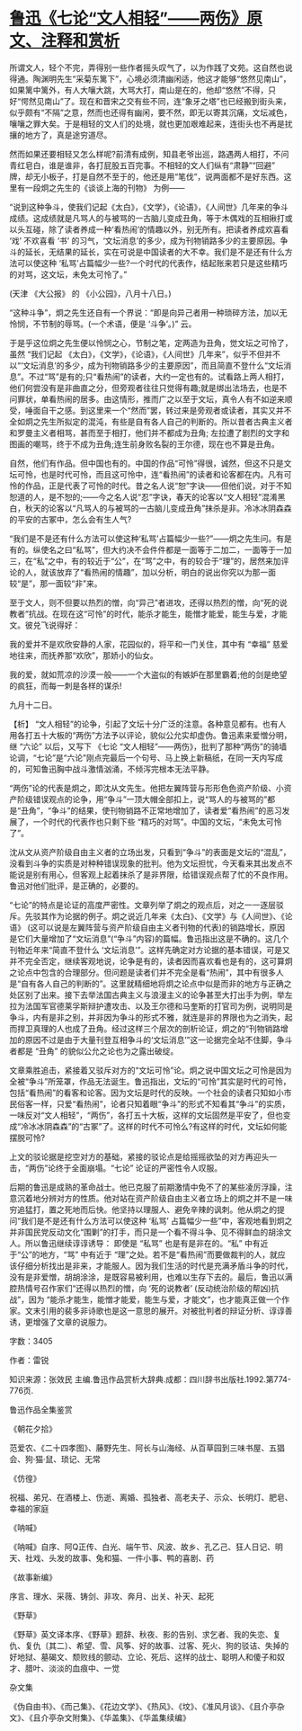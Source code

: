 # [鲁迅《七论“文人相轻”——两伤》原文、注释和赏析](https://www.vrrw.net/wx/9792.html)

所谓文人，轻个不完，弄得别一些作者摇头叹气了，以为作践了文苑。这自然也说得通。陶渊明先生“采菊东篱下”，心境必须清幽闲适，他这才能够“悠然见南山”，如果篱中篱外，有人大嚷大跳，大骂大打，南山是在的，他却“悠然”不得，只好“愕然见南山”了。现在和晋宋之交有些不同，连“象牙之塔”也已经搬到街头来，似乎颇有“不隔”之意，然而也还得有幽闲，要不然，即无以寄其沉痛，文坛减色，嚷嚷之罪大矣。于是相轻的文人们的处境，就也更加艰难起来，连街头也不再是扰攘的地方了，真是途穷道尽。

然而如果还要相轻又怎么样呢?前清有成例，知县老爷出巡，路遇两人相打，不问青红皂白，谁是谁非，各打屁股五百完事。不相轻的文人们纵有“肃静”“回避” 牌，却无小板子，打是自然不至于的，他还是用“笔伐”，说两面都不是好东西。这里有一段炯之先生的《谈谈上海的刊物》 为例——

“说到这种争斗，使我们记起《太白》，《文学》，《论语》，《人间世》几年来的争斗成绩。这成绩就是凡骂人的与被骂的一古脑儿变成丑角，等于木偶戏的互相揪打或以头互碰，除了读者养成一种‘看热闹’的情趣以外，别无所有。把读者养成欢喜看 ‘戏’ 不欢喜看 ‘书’ 的习气，‘文坛消息’的多少，成为刊物销路多少的主要原因。争斗的延长，无结果的延长，实在可说是中国读者的大不幸。我们是不是还有什么方法可以使这种 ‘私骂’占篇幅少一些?一个时代的代表作，结起账来若只是这些精巧的对骂，这文坛，未免太可怜了。”

(天津 《大公报》 的 《小公园》，八月十八日。)

“这种斗争”，炯之先生还自有一个界说：“即是向异己者用一种琐碎方法，加以无怜悯，不节制的辱骂。(一个术语，便是 ‘斗争’。)” 云。

于是乎这位炯之先生便以怜悯之心，节制之笔，定两造为丑角，觉文坛之可怜了，虽然 “我们记起 《太白》，《文学》，《论语》，《人间世》几年来”，似乎不但并不以“‘文坛消息’的多少，成为刊物销路多少的主要原因”，而且简直不登什么“文坛消息”。不过“骂”是有的;只“看热闹”的读者，大约一定也有的。试看路上两人相打，他们何尝没有是非曲直之分，但旁观者往往只觉得有趣;就是绑出法场去，也是不问罪状，单看热闹的居多。由这情形，推而广之以至于文坛，真令人有不如逆来顺受，唾面自干之感。到这里来一个“然而”罢，转过来是旁观者或读者，其实又并不全如炯之先生所拟定的混沌，有些是自有各人自己的判断的。所以昔者古典主义者和罗曼主义者相骂，甚而至于相打，他们并不都成为丑角; 左拉遭了剧烈的文字和图画的嘲骂，终于不成为丑角;连生前身败名裂的王尔德，现在也不算是丑角。

自然，他们有作品。但中国也有的。中国的作品“可怜”得很，诚然，但这不只是文坛可怜，也是时代可怜，而且这可怜中，连“看热闹”的读者和论客都在内。凡有可怜的作品，正是代表了可怜的时代。昔之名人说“恕”字诀——但他们说，对于不知恕道的人，是不恕的;——今之名人说“忍”字诀，春天的论客以“文人相轻”混淆黑白，秋天的论客以“凡骂人的与被骂的一古脑儿变成丑角”抹杀是非。冷冰冰阴森森的平安的古冢中，怎么会有生人气?

“我们是不是还有什么方法可以使这种‘私骂’占篇幅少一些?”——炯之先生问。有是有的。纵使名之曰“私骂”，但大约决不会件件都是一面等于二加二，一面等于一加三，在“私”之中，有的较近于“公”，在“骂”之中，有的较合于“理”的，居然来加评论的人，就该放弃了“看热闹的情趣”，加以分析，明白的说出你究以为那一面较“是”，那一面较“非”来。

至于文人，则不但要以热烈的憎，向“异己”者进攻，还得以热烈的憎，向“死的说教者”抗战。在现在这“可怜”的时代，能杀才能生，能憎才能爱，能生与爱，才能文。彼兑飞说得好：

我的爱并不是欢欣安静的人家，花园似的，将平和一门关住，其中有 “幸福” 慈爱地往来，而抚养那“欢欣”，那娇小的仙女。

我的爱，就如荒凉的沙漠一般——一个大盗似的有嫉妒在那里霸着;他的剑是绝望的疯狂，而每一刺是各样的谋杀!

九月十二日。



【析】 “文人相轻”的论争，引起了文坛十分广泛的注意。各种意见都有。也有人用各打五十大板的“两伤”方法予以评论，貌似公允实却虚伪。鲁迅素来爱憎分明，继 “六论” 以后，又写下 《七论 “文人相轻”——两伤》，批判了那种“两伤”的骑墙论调，“七论”是“六论”刚点完最后一个句号、马上换上新稿纸，在同一天内写成的，可知鲁迅胸中战斗激情汹涌，不倾泻完根本无法平静。

“两伤”论的代表是炯之，即沈从文先生。他把左翼阵营与形形色色资产阶级、小资产阶级错误观点的论争，用“争斗”一顶大帽全部扣上，说“骂人的与被骂的”都是“丑角”，“争斗”的结果，使刊物销路不正常地增加了，读者爱“看热闹”的恶习发展了，一个时代的代表作也只剩下些 “精巧的对骂”。中国的文坛，“未免太可怜了”。

沈从文从资产阶级自由主义者的立场出发，只看到“争斗”的表面是文坛的“混乱”，没看到斗争的实质是对种种错误现象的批判。他为文坛担忧，今天看来其出发点不能说是别有用心，但客观上起着抹杀了是非界限，给错误观点帮了忙的不良作用。鲁迅对他们批评，是正确的，必要的。

“七论”的特点是论证的高度严密性。文章列举了炯之的观点后，对之一一逐层驳斥。先驳其作为论据的例子。炯之说近几年来《太白》、《文学》与《人间世》、《论语》 (这可以说是左翼阵营与资产阶级自由主义者刊物的代表)的销路增长，原因是它们大量增加了“文坛消息”(“争斗”内容)的篇幅。鲁迅指出这是不确的。这几个刊物近年来“简直不登什么 ‘文坛消息’”。这样先确定对方论据的基本错误，可是又并不完全否定，继续客观地说，论争是有的，读者因而喜欢看也是有的，这可算炯之论点中包含的合理部分。但问题是读者们并不完全是看“热闹”，其中有很多人是“自有各人自己的判断的”。这里就精细地将炯之论点中似是而非的地方与正确之处区别了出来。接下去举法国古典主义与浪漫主义的论争甚至大打出手为例，举左拉为法国军官德莱孚斯辩护遭攻击、以及王尔德和马奎斯的打官司为例，说明同是争斗，内有是非之别，并非因为争斗的形式不雅，就连是非的界限也为之消失，起而捍卫真理的人也成了丑角。经过这样三个层次的剖析论证，炯之的“刊物销路增加的原因不过是由于大量刊登互相争斗的‘文坛消息’”这一论据完全站不住脚，争斗者都是 “丑角” 的貌似公允之论也为之露出破绽。

文章乘胜追击，紧接着又驳斥对方的“文坛可怜”论。炯之说中国文坛之可怜是因为全被“争斗”所笼罩，作品无法诞生。鲁迅指出，文坛的“可怜”其实是时代的可怜，包括“看热闹”的看客和论客。因为文坛是时代的反映。一个社会的读者只知如小市民俗客一样，只爱“看热闹”，论者只知着眼“争斗”的形式不知看其“争斗”的实质，一味反对“文人相轻”，“两伤”，各打五十大板，这样的文坛固然是平安了，但也变成“冷冰冰阴森森”的“古冢”了。这样的时代不可怜么?有这样的时代，文坛如何能摆脱可怜?

上文的驳论据是挖空对方的基础，紧接的驳论点是给摇摇欲坠的对方再迎头一击，“两伤”论终于全面崩塌。“七论” 论证的严密性令人叹服。

后期的鲁迅是成熟的革命战士。他已克服了前期激情中免不了的某些凌厉浮躁，注意沉着地分辨对方的性质。他对站在资产阶级自由主义者立场上的炯之并不是一味穷追猛打，置之死地而后快。他坚持以理服人、避免辛辣的讽刺。他从炯之的提问“我们是不是还有什么方法可以使这种 ‘私骂’ 占篇幅少一些”中，客观地看到炯之并非国民党反动文化“围剿”的打手，而只是一个看不得斗争、见不得鲜血的胡涂文人。所以鲁迅继续谆谆诱导： 即使是 “私骂” 也是有是非在的。“私” 中有近于“公”的地方，“骂” 中有近于 “理”之处。若不是“看热闹”而要做裁判的人，就应该仔细分析找出是非来，才能服人。因为我们生活的时代是充满矛盾斗争的时代，没有是非爱憎，胡胡涂涂，是既容易被利用，也难以生存下去的。最后，鲁迅以满腔热情号召作家们“还得以热烈的憎，向 ‘死的说教者’ (反动统治阶级的帮凶)抗战”，因为 “能杀才能生，能憎才能爱，能生与爱，才能文”，也才能真正做一个作家。文末引用的裴多非诗歌也是这一意思的展开。对被批判者的辩证分析、谆谆善诱，更增强了文章的说服力。

字数：3405

作者：雷锐

知识来源：张效民 主编.鲁迅作品赏析大辞典.成都：四川辞书出版社.1992.第774-776页.

鲁迅作品全集鉴赏

《朝花夕拾》

范爱农、《二十四孝图》、藤野先生、阿长与山海经、从百草园到三味书屋、五猖会、狗·猫·鼠、琐记、无常

《仿徨》

祝福、弟兄、在酒楼上、伤逝、离婚、孤独者、高老夫子、示众、长明灯、肥皂、幸福的家庭

《呐喊》

《呐喊》自序、阿Q正传、白光、端午节、风波、故乡、孔乙己、狂人日记、明天、社戏、头发的故事、兔和猫、一件小事、鸭的喜剧、药

《故事新编》

序言、理水、采薇、铸剑、非攻、奔月、出关、补天、起死

《野草》

《野草》英文译本序、《野草》题辞、秋夜、影的告别、求乞者、我的失恋、复仇、复仇〔其二〕、希望、雪、风筝、好的故事、过客、死火、狗的驳诘、失掉的好地狱、墓碣文、颓败线的颤动、立论、死后、这样的战士、聪明人和傻子和奴才、腊叶、淡淡的血痕中、一觉

杂文集

《伪自由书》、《而己集》、《花边文学》、《热风》、《坟》、《准风月谈》、《且介亭杂文》、《且介亭杂文附集》、《华盖集》、《华盖集续编》

